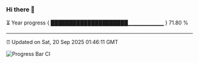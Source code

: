 ### Hi there 👋

⏳ Year progress { █████████████████████▁▁▁▁▁▁▁▁▁ } 71.80 %

---

⏰ Updated on Sat, 20 Sep 2025 01:46:11 GMT

![Progress Bar CI](https://github.com/ZhaoGui/ZhaoGui/workflows/Progress%20Bar%20CI/badge.svg)
